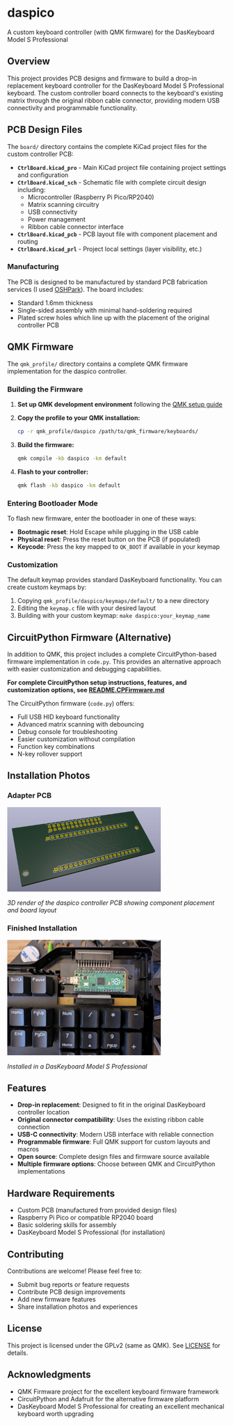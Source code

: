 # daspico

A custom keyboard controller (with QMK firmware) for the DasKeyboard Model S Professional

## Overview

This project provides PCB designs and firmware to build a drop-in replacement keyboard controller for the DasKeyboard Model S Professional keyboard. The custom controller board connects to the keyboard's existing matrix through the original ribbon cable connector, providing modern USB connectivity and programmable functionality.

## PCB Design Files

The `board/` directory contains the complete KiCad project files for the custom controller PCB:

- **`CtrlBoard.kicad_pro`** - Main KiCad project file containing project settings and configuration
- **`CtrlBoard.kicad_sch`** - Schematic file with complete circuit design including:
  - Microcontroller (Raspberry Pi Pico/RP2040) 
  - Matrix scanning circuitry
  - USB connectivity
  - Power management
  - Ribbon cable connector interface
- **`CtrlBoard.kicad_pcb`** - PCB layout file with component placement and routing
- **`CtrlBoard.kicad_prl`** - Project local settings (layer visibility, etc.)

### Manufacturing

The PCB is designed to be manufactured by standard PCB fabrication services (I used [OSHPark](https://oshpark.com/shared_projects/ivYUztXI)). The board includes:
- Standard 1.6mm thickness
- Single-sided assembly with minimal hand-soldering required
- Plated screw holes which line up with the placement of the original controller PCB

## QMK Firmware

The `qmk_profile/` directory contains a complete QMK firmware implementation for the daspico controller.

### Building the Firmware

1. **Set up QMK development environment** following the [QMK setup guide](https://docs.qmk.fm/#/getting_started_build_tools)

2. **Copy the profile to your QMK installation:**
   ```bash
   cp -r qmk_profile/daspico /path/to/qmk_firmware/keyboards/
   ```

3. **Build the firmware:**
   ```bash
   qmk compile -kb daspico -km default
   ```

4. **Flash to your controller:**
   ```bash
   qmk flash -kb daspico -km default
   ```

### Entering Bootloader Mode

To flash new firmware, enter the bootloader in one of these ways:
- **Bootmagic reset**: Hold Escape while plugging in the USB cable
- **Physical reset**: Press the reset button on the PCB (if populated)
- **Keycode**: Press the key mapped to `QK_BOOT` if available in your keymap

### Customization

The default keymap provides standard DasKeyboard functionality. You can create custom keymaps by:
1. Copying `qmk_profile/daspico/keymaps/default/` to a new directory
2. Editing the `keymap.c` file with your desired layout
3. Building with your custom keymap: `make daspico:your_keymap_name`

## CircuitPython Firmware (Alternative)

In addition to QMK, this project includes a complete CircuitPython-based firmware implementation in `code.py`. This provides an alternative approach with easier customization and debugging capabilities.

**For complete CircuitPython setup instructions, features, and customization options, see [README.CPFirmware.md](README.CPFirmware.md)**

The CircuitPython firmware (`code.py`) offers:
- Full USB HID keyboard functionality
- Advanced matrix scanning with debouncing
- Debug console for troubleshooting
- Easier customization without compilation
- Function key combinations
- N-key rollover support

## Installation Photos

### Adapter PCB
<img src="images/board_rendered.png" alt="PCB Board Render" width="70%">

*3D render of the daspico controller PCB showing component placement and board layout*


### Finished Installation
<img src="images/installed.jpeg" alt="PCB Board Render" width="70%">

*Installed in a DasKeyboard Model S Professional*

## Features

- **Drop-in replacement**: Designed to fit in the original DasKeyboard controller location
- **Original connector compatibility**: Uses the existing ribbon cable connection
- **USB-C connectivity**: Modern USB interface with reliable connection
- **Programmable firmware**: Full QMK support for custom layouts and macros
- **Open source**: Complete design files and firmware source available
- **Multiple firmware options**: Choose between QMK and CircuitPython implementations

## Hardware Requirements

- Custom PCB (manufactured from provided design files)
- Raspberry Pi Pico or compatible RP2040 board
- Basic soldering skills for assembly
- DasKeyboard Model S Professional (for installation)

## Contributing

Contributions are welcome! Please feel free to:
- Submit bug reports or feature requests
- Contribute PCB design improvements
- Add new firmware features
- Share installation photos and experiences

## License

This project is licensed under the GPLv2 (same as QMK). See [LICENSE](LICENSE) for details.

## Acknowledgments

- QMK Firmware project for the excellent keyboard firmware framework
- CircuitPython and Adafruit for the alternative firmware platform
- DasKeyboard Model S Professional for creating an excellent mechanical keyboard worth upgrading
